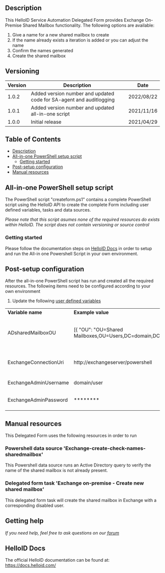 ## Description
This HelloID Service Automation Delegated Form provides Exchange On-Premise Shared Mailbox functionality. The following options are available:
 1. Give a name for a new shared mailbox to create
 2. If the name already exists a iteration is added or you can adjust the name
 3. Confirm the names generated
 4. Create the shared mailbox

## Versioning
| Version | Description | Date |
| - | - | - |
| 1.0.2   | Added version number and updated code for SA-agent and auditlogging | 2022/08/22  |
| 1.0.1   | Added version number and updated all-in-one script | 2021/11/16  |
| 1.0.0   | Initial release | 2021/04/29  |

<!-- TABLE OF CONTENTS -->
## Table of Contents
* [Description](#description)
* [All-in-one PowerShell setup script](#all-in-one-powershell-setup-script)
  * [Getting started](#getting-started)
* [Post-setup configuration](#post-setup-configuration)
* [Manual resources](#manual-resources)


## All-in-one PowerShell setup script
The PowerShell script "createform.ps1" contains a complete PowerShell script using the HelloID API to create the complete Form including user defined variables, tasks and data sources.

 _Please note that this script asumes none of the required resources do exists within HelloID. The script does not contain versioning or source control_


### Getting started
Please follow the documentation steps on [HelloID Docs](https://docs.helloid.com/hc/en-us/articles/360017556559-Service-automation-GitHub-resources) in order to setup and run the All-in one Powershell Script in your own environment.


## Post-setup configuration
After the all-in-one PowerShell script has run and created all the required resources. The following items need to be configured according to your own environment
 1. Update the following [user defined variables](https://docs.helloid.com/hc/en-us/articles/360014169933-How-to-Create-and-Manage-User-Defined-Variables)
<table>
  <tr><td><strong>Variable name</strong></td><td><strong>Example value</strong></td><td><strong>Description</strong></td></tr>
  <tr><td>ADsharedMailboxOU</td><td>[{ "OU": "OU=Shared Mailboxes,OU=Users,DC=domain,DC=local"}]</td><td>Active Directory OU where the corresponding AD group is created</td></tr>
  <tr><td>ExchangeConnectionUri</td><td>http://exchangeserver/powershell</td><td>Exchangeserver where distribution is created</td></tr>
  <tr><td>ExchangeAdminUsername</td><td>domain/user</td><td>Exchangeserver admin account</td></tr>
  <tr><td>ExchangeAdminPassword</td><td>********</td><td>Exchangeserver admin password</td></tr>
</table>

## Manual resources
This Delegated Form uses the following resources in order to run

### Powershell data source 'Exchange-create-check-names-sharedmailbox'
This Powershell data source runs an Active Directory query to verify the name of the shared mailbox is not already present.

### Delegated form task 'Exchange on-premise - Create new shared mailbox'
This delegated form task will create the shared mailbox in Exchange with a corresponding disabled user.

## Getting help
_If you need help, feel free to ask questions on our [forum](https://forum.helloid.com/forum/helloid-connectors/service-automation/578-helloid-sa-exchange-on-premises-create-shared-mailbox)_

## HelloID Docs
The official HelloID documentation can be found at: https://docs.helloid.com/